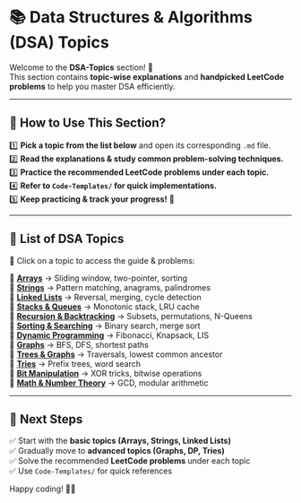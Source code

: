 # 📚 Data Structures & Algorithms (DSA) Topics  

Welcome to the **DSA-Topics** section! 🎯  
This section contains **topic-wise explanations** and **handpicked LeetCode problems** to help you master DSA efficiently.  

---

## **📌 How to Use This Section?**  
1️⃣ **Pick a topic from the list below** and open its corresponding `.md` file.  
2️⃣ **Read the explanations & study common problem-solving techniques.**  
3️⃣ **Practice the recommended LeetCode problems under each topic.**  
4️⃣ **Refer to `Code-Templates/` for quick implementations.**  
5️⃣ **Keep practicing & track your progress!** 🚀  

---

## **📌 List of DSA Topics**  
📂 Click on a topic to access the guide & problems:  

🔹 **[Arrays](./Arrays.md)** → Sliding window, two-pointer, sorting  
🔹 **[Strings](./Strings.md)** → Pattern matching, anagrams, palindromes  
🔹 **[Linked Lists](./LinkedLists.md)** → Reversal, merging, cycle detection  
🔹 **[Stacks & Queues](./Stacks-Queues.md)** → Monotonic stack, LRU cache  
🔹 **[Recursion & Backtracking](./Recursion-Backtracking.md)** → Subsets, permutations, N-Queens  
🔹 **[Sorting & Searching](./Sorting-Searching.md)** → Binary search, merge sort  
🔹 **[Dynamic Programming](./Dynamic-Programming.md)** → Fibonacci, Knapsack, LIS  
🔹 **[Graphs](./Graphs-Algorithms.md)** → BFS, DFS, shortest paths  
🔹 **[Trees & Graphs](./Trees-Graphs.md)** → Traversals, lowest common ancestor  
🔹 **[Tries](./Tries.md)** → Prefix trees, word search  
🔹 **[Bit Manipulation](./Bit-Manipulation.md)** → XOR tricks, bitwise operations  
🔹 **[Math & Number Theory](./Math.md)** → GCD, modular arithmetic  

---

## **📌 Next Steps**  
✅ Start with the **basic topics (Arrays, Strings, Linked Lists)**  
✅ Gradually move to **advanced topics (Graphs, DP, Tries)**  
✅ Solve the recommended **LeetCode problems** under each topic  
✅ Use `Code-Templates/` for quick references  

Happy coding! 🚀🔥  

